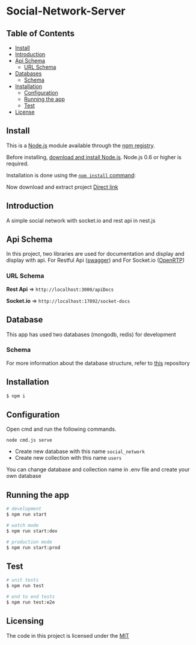 # Social-Network-Server

## Table of Contents

- [Install](#install)
- [Introduction](#introduction)
- [Api Schema](#api-schema)
    - [URL Schema](#url-Schema)
- [Databases](#databases)
    - [Schema](#database-schema)
- [Installation](#installation)
    - [Configuration](#configuration)
    - [Running the app](#running-the-app)
    - [Test](#test)
- [License](#license)

## Install

This is a [Node.js](https://nodejs.org/en/) module available through the
[npm registry](https://www.npmjs.com/).

Before installing, [download and install Node.js](https://nodejs.org/en/download/). Node.js 0.6 or higher is required.

Installation is done using the
[`npm install` command](https://docs.npmjs.com/getting-started/installing-npm-packages-locally):

Now download and extract project
[Direct link](https://github.com/TREER00T/Social-Network-Server/archive/refs/heads/main.zip)

## Introduction

A simple social network with socket.io and rest api in nest.js

## Api Schema

In this project, two libraries are used for documentation and display and display with api. For Restful
Api ([swagger](https://github.com/scottie1984/swagger-ui-express)) and For
Socket.io ([OpenRTP](https://github.com/treegex/openrtp))

### URL Schema

**Rest Api** =>
`http://localhost:3000/apiDocs`

**Socket.io** =>
`http://localhost:17892/socket-docs`

## Database

This app has used two databases (mongodb, redis) for development

### Schema

For more information about the database structure, refer to [this](https://github.com/TREER00T/Social-Network-Database)
repository

## Installation

```bash
$ npm i
```

## Configuration

Open cmd and run the following commands.

```shell
node cmd.js serve
```

* Create new database with this name `social_network`
* Create new collection with this name `users`

You can change database and collection name in .env file and create your own database 

## Running the app

```bash
# development
$ npm run start

# watch mode
$ npm run start:dev

# production mode
$ npm run start:prod
```

## Test

```bash
# unit tests
$ npm run test

# end to end tests
$ npm run test:e2e
```

## Licensing

The code in this project is licensed under
the [MIT](https://github.com/TREER00T/Social-Network-Server/blob/main/LICENSE)
